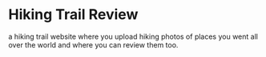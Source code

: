# Hiking Trail Review



a hiking trail website where you upload hiking photos of places you went all over the world and where you can review them too.
